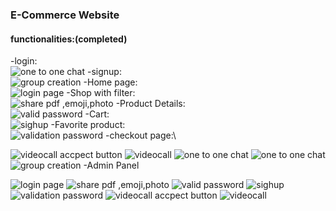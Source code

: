 

### E-Commerce Website

#### functionalities:(completed) 
-login:\
![one to one chat](frontend/screenshots/1.png)
-signup:\
![group creation](frontend/screenshots/2.png)
-Home page:\
![login page](frontend/screenshots/3.png)
-Shop with filter:\
![share pdf ,emoji,photo](frontend/screenshots/4.png)
-Product Details:\
![valid password](frontend/screenshots/5.png)
-Cart:\
![sighup](frontend/screenshots/6.png)
-Favorite product:\
![validation password](frontend/screenshots/7.png)
-checkout page:\
 
![videocall accpect button](frontend/screenshots/8.png)
![videocall](frontend/screenshots/9.png)
![one to one chat](frontend/screenshots/10.png)
![one to one chat](frontend/screenshots/11.png)
![group creation](frontend/screenshots/12.png)
-Admin Panel

![login page](frontend/screenshots/13.png)
![share pdf ,emoji,photo](frontend/screenshots/14.png)
![valid password](frontend/screenshots/15.png)
![sighup](frontend/screenshots/16.png)
![validation password](frontend/screenshots/17.png)
![videocall accpect button](frontend/screenshots/18.png)
![videocall](frontend/screenshots/19.png)


 
